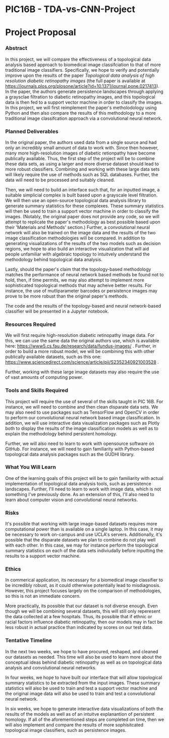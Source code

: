 # PIC16B - TDA-vs-CNN-Project

# Project Proposal
### Abstract
In this project, we will compare the effectiveness of a topological data analysis based approach to biomedical image classifciation to that of more traditional image classifiers. Specifically, we hope to verify and potentially improve upon the results of the paper *Topological data analysis of high resolution diabetic retinopathy images* (the full paper is available at https://journals.plos.org/plosone/article?id=10.1371/journal.pone.0217413). In the paper, the authors generate persistence landscapes through applying a graysclae filtration to diabetic retinopathy images, and this topological data is then fed to a support vector machine in order to classify the images. In this project, we will first reimplement the paper's metholodology using Python and then also compare the results of this methodology to a more traditional image classifcation approach via a convolutional neural network.

### Planned Deliverables
In the original paper, the authors used data from a single source and had only an incredibly small amount of data to work with. Since then however, many more high-resolution images of diabetic retionpathy have become publically available. Thus, the first step of the project will be to combine these data sets, as using a larger and more diverse dataset should lead to more robust classifiers. Combining and working with these large data sets will likely require the use of methods such as SQL databases. Further, the data will need to be processed and suitably cleaned.

Then, we will need to build an interface such that, for an inputted image, a suitable simplicial complex is built based upon a grayscale level filtration. We will then use an open-source topological data analysis library to generate summary statistics for these complexes. These summary statistics will then be used to train a support vector machine in order to classify the images. (Notably, the original paper does not provide any code, so we will attempt to replicate the paper's methodology as best possible based upon their 'Materials and Methods' section.) Further, a convolutional neural network will also be trained on the image data and the results of the two image classification methodologies will be compared. In addition to generating visualizations of the results of the two models such as decision regions, we hope to also build an interactive visualization that will aid people unfamiliar with algebraic topology to intuitvely understand the methodology behind topological data analysis.

Lastly, should the paper's claim that the topology-based methodology matches the performance of neural network based methods be found not to hold, then, if time permits, we may also attempt to implement more sophisticated topological methods that may acheive better results. For instance, the use of mutliparameter barcodes or persistence images may prove to be more robust than the original paper's methods.

The code and the results of the topology-based and neural network-based classifier will be presented in a Jupyter notebook.

### Resources Required
We will first require high-resolution diabetic retinopathy image data. For this, we can use the same data the original authors use, which is available here: https://www5.cs.fau.de/research/data/fundus-images/ . Further, in order to build a more robust model, we will be combining this with other publically available datasets, such as this one: https://www.sciencedirect.com/science/article/pii/S2352340921003528 .

Further, working with these large image datasets may also require the use of vast amounts of computing power.

### Tools and Skills Required
This project will require the use of several of the skills taught in PIC 16B. For instance, we will need to combine and then clean disparate data sets. We may also need to use packages such as TensorFlow and OpenCV in order to perform our convolutional neural network based image classification. In addition, we will use interactive data visualization packages such as Plotly both to display the results of the image classification models as well as to explain the methodology behind persistent homology.

Further, we will also need to learn to work with opensource software on GitHub. For instance, we will need to gain familiarity with Python-based topological data analysis packages such as the GUDHI library.

### What You Will Learn
One of the learning goals of this project will be to gain familiarity with actual implementation of topological data analysis tools, such as persistence landscapes. Further, I'll need to learn to work with image data, which is not something I've previously done. As an extension of this, I'll also need to learn about computer vision and convolutional neural networks.

### Risks
It's possible that working with large image-based datasets requires more computational power than is available on a single laptop. In this case, it may be necessary to work on-campus and use UCLA's servers. Additionally, it's possible that the disparate datasets we plan to combine do not play well with each other. In this case, we may for instance perform the topological summary statistics on each of the data sets indiviudally before inputting the results to a support vector machine.

### Ethics
In commerical application, its necessary for a biomedical image classifier to be incredibly robust, as it could otherwise potentially lead to misdiagnosis. However, this project focuses largely on the comparison of methodologies, so this is not an immediate concern.

More practically, its possible that our dataset is not diverse enough. Even though we will be combining several datasets, this will still only reperesent the data collected at a few hospitals. Thus, its possible that if ethnic or racial factors influence diabetic retinopathy, then our models may in fact be less robust in actual practice than indicated by scores on our test data.

### Tentative Timeline
In the next two weeks, we hope to have procured, reshaped, and cleaned our datasets as needed. This time will also be used to learn more about the conceptual ideas behind diabetic retinopathy as well as on topological data analysis and convolutional neural networks.

In four weeks, we hope to have built our interface that will allow topological summary statistics to be extracted from the input images. These summary statistics will also be used to train and test a support vector machine and the original image data will also be used to train and test a convolutional neural network.

In six weeks, we hope to generate interactive data visualizations of both the results of the models as well as of an intuitve explanantion of persistent homology. If all of the aforementioned steps are completed on time, then we will also implement and compare the results of more sophisitcated topological image classifiers, such as persistence images.

